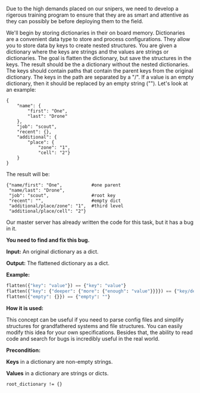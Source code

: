Due to the high demands placed on our snipers, we need to develop a rigerous training program to ensure that they are as smart and attentive as they can possibly be before deploying them to the field.

We'll begin by storing dictionaries in their on board memory. 
Dictionaries are a convenient data type to store and process configurations.
They allow you to store data by keys to create nested structures.
You are given a dictionary where the keys are strings and the values are strings or dictionaries.
The goal is flatten the dictionary, but save the structures in the keys.
The result should be the a dictionary without the nested dictionaries.
The keys should contain paths that contain the parent keys from the original dictionary.
The keys in the path are separated by a "/". If a value is an empty dictionary,
then it should be replaced by an empty string (""). Let's look at an example:

```
{
    "name": {
        "first": "One",
        "last": "Drone"
    },
    "job": "scout",
    "recent": {},
    "additional": {
        "place": {
            "zone": "1",
            "cell": "2"}
    }
}
```

The result will be:

```
{"name/first": "One",           #one parent
 "name/last": "Drone",
 "job": "scout",                #root key
 "recent": "",                  #empty dict
 "additional/place/zone": "1",  #third level
 "additional/place/cell": "2"}
```

Our master server has already written the code for this task, but it has a bug in it.

**You need to find and fix this bug.**

**Input:** An original dictionary as a dict. 

**Output:** The flattened dictionary as a dict.

**Example:**

```python
flatten({"key": "value"}) == {"key": "value"}
flatten({"key": {"deeper": {"more": {"enough": "value"}}}}) == {"key/deeper/more/enough": "value"}
flatten({"empty": {}}) == {"empty": ""}
```
**How it is used:**

This concept can be useful if you need to parse config files and simplify structures for grandfathered systems and file structures.
You can easily modify this idea for your own specifications.
Besides that, the ability to read code and search for bugs is incredibly useful in the real world.


**Precondition:**

**Keys** in a dictionary are non-empty strings.

**Values** in a dictionary are strings or dicts.

`root_dictionary != {}`

